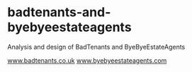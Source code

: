 # badtenants-and-byebyeestateagents
Analysis and design of BadTenants and ByeByeEstateAgents

www.badtenants.co.uk
www.byebyeestateagents.com
